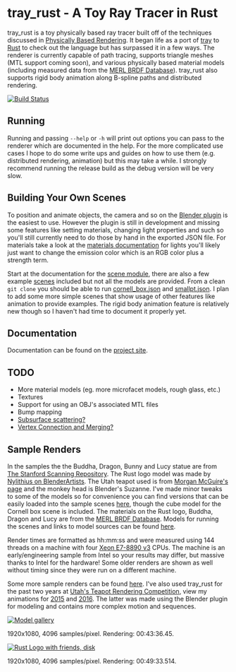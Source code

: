 tray\_rust - A Toy Ray Tracer in Rust
===
tray\_rust is a toy physically based ray tracer built off of the techniques
discussed in [Physically Based Rendering](http://pbrt.org/). It began life as a port of
[tray](https://github.com/Twinklebear/tray) to [Rust](http://www.rust-lang.org) to check out the language
but has surpassed it in a few ways.
The renderer is currently capable of path tracing, supports triangle meshes (MTL support coming soon),
and various physically based material models (including measured data from the
[MERL BRDF Database](http://www.merl.com/brdf/)). tray\_rust also supports rigid body animation along
B-spline paths and distributed rendering.

[![Build Status](https://travis-ci.org/Twinklebear/tray_rust.svg?branch=master)](https://travis-ci.org/Twinklebear/tray_rust)

Running
---
Running and passing `--help` or `-h` will print out options you can pass to the renderer which are documented in the help.
For the more complicated use cases I hope to do some write ups and guides on how to use them (e.g. distributed rendering,
animation) but this may take a while. I strongly recommend running the release build as the debug version will be very slow.

Building Your Own Scenes
---
To position and animate objects, the camera and so on the
[Blender plugin](https://github.com/Twinklebear/tray_rust_blender) is the easiest to use. However the plugin
is still in development and missing some features like setting materials, changing light properties and such so
you'll still currently need to do those by hand in the exported JSON file. For materials take a look at
the [materials documentation](http://www.willusher.io/tray_rust/tray_rust/material/index.html) for lights
you'll likely just want to change the emission color which is an RGB color plus a strength term.

Start at the documentation for the [scene module](http://www.willusher.io/tray_rust/tray_rust/scene/index.html),
there are also a few example [scenes](scenes/) included but not all the models are provided. From a clean `git clone` you
should be able to run [cornell\_box.json](scenes/cornell_box.json) and [smallpt.json](scenes/smallpt.json). I plan to add some
more simple scenes that show usage of other features like animation to provide examples. The rigid body animation
feature is relatively new though so I haven't had time to document it properly yet.

Documentation
---
Documentation can be found on the [project site](http://www.willusher.io/tray_rust/tray_rust/).

TODO
---
- More material models (eg. more microfacet models, rough glass, etc.)
- Textures
- Support for using an OBJ's associated MTL files
- Bump mapping
- [Subsurface scattering?](http://en.wikipedia.org/wiki/Subsurface_scattering)
- [Vertex Connection and Merging?](http://iliyan.com/publications/VertexMerging)

Sample Renders
---
In the samples the the Buddha, Dragon, Bunny and Lucy statue are from
[The Stanford Scanning Repository](http://graphics.stanford.edu/data/3Dscanrep/).
The Rust logo model was made by
[Nylithius on BlenderArtists](http://blenderartists.org/forum/showthread.php?362836-Rust-language-3D-logo).
The Utah teapot used is from [Morgan McGuire's page](http://graphics.cs.williams.edu/data/meshes.xml) and
the monkey head is Blender's Suzanne. I've made minor tweaks to some of the models so for convenience
you can find versions that can be easily loaded into the sample scenes [here](https://drive.google.com/folderview?id=0B-l_lLEMo1YeflUzUndCd01hOHhRNUhrQUowM3hVd2pCc3JrSXRiS3FQSzRYLWtGcGM0eGc&usp=sharing), though the
cube model for the Cornell box scene is included.
The materials on the Rust logo, Buddha, Dragon and Lucy are from the
[MERL BRDF Database](http://www.merl.com/brdf/). Models for running the scenes and links to model sources
can be found [here](https://drive.google.com/file/d/0B-l_lLEMo1YecFdtRlM5WEY3eE0/view?usp=sharing).

Render times are formatted as hh:mm:ss and were measured using 144 threads on a machine with four
[Xeon E7-8890 v3](http://ark.intel.com/products/84685/Intel-Xeon-Processor-E7-8890-v3-45M-Cache-2_50-GHz)
CPUs. The machine is an early/engineering sample from Intel so your results may differ, but massive thanks to
Intel for the hardware! Some older renders are shown as well without timing since they were
run on a different machine.

Some more sample renders can be found [here](http://imgur.com/a/3qNBc). I've also used tray\_rust
for the past two years at [Utah's Teapot Rendering Competition](http://graphics.cs.utah.edu/trc/),
view my animations for [2015](http://www.willusher.io/courses/cs6620/tr15.html)
and [2016](http://www.willusher.io/courses/cs6620/tr16.html). The latter was
made using the Blender plugin for modeling and contains more complex motion and sequences.

[![Model gallery](http://i.imgur.com/X5y8oIq.png)](http://i.imgur.com/X5y8oIq.png)

1920x1080, 4096 samples/pixel. Rendering: 00:43:36.45.

[![Rust Logo with friends, disk](http://i.imgur.com/E1ylrZW.png)](http://i.imgur.com/E1ylrZW.png)

1920x1080, 4096 samples/pixel. Rendering: 00:49:33.514.

